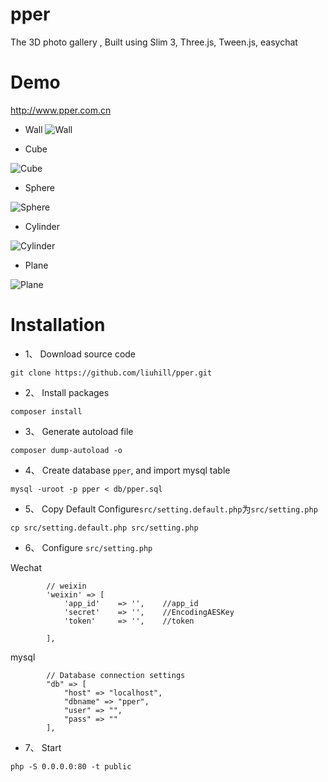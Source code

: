 # pper
 The 3D photo gallery  , Built using Slim 3, Three.js, Tween.js, easychat

# Demo
http://www.pper.com.cn

- Wall
![Wall](https://raw.githubusercontent.com/liuhill/pper/master/screenshots/wall.jpg)

- Cube

![Cube](https://raw.githubusercontent.com/liuhill/pper/master/screenshots/Cube.jpg)

- Sphere

![Sphere](https://raw.githubusercontent.com/liuhill/pper/master/screenshots/Sphere.jpg)

- Cylinder

![Cylinder](https://raw.githubusercontent.com/liuhill/pper/master/screenshots/Cylinder.jpg)

- Plane

![Plane](https://raw.githubusercontent.com/liuhill/pper/master/screenshots/Plane.jpg)



# Installation
- 1、 Download source code
```
git clone https://github.com/liuhill/pper.git
```

- 2、 Install packages
```
composer install
```

- 3、 Generate autoload file
```
composer dump-autoload -o
```


- 4、 Create database `pper`, and import mysql table

```
mysql -uroot -p pper < db/pper.sql
```

- 5、 Copy Default Configure`src/setting.default.php`为`src/setting.php`
```
cp src/setting.default.php src/setting.php
```

- 6、 Configure `src/setting.php`

Wechat
```
        // weixin
        'weixin' => [
            'app_id'    => '',    //app_id
            'secret'    => '',    //EncodingAESKey
            'token'     => '',    //token

        ],
```
mysql
```
        // Database connection settings
        "db" => [
            "host" => "localhost",
            "dbname" => "pper",
            "user" => "",
            "pass" => ""
        ],
```


- 7、 Start

```
php -S 0.0.0.0:80 -t public
```